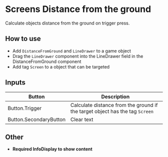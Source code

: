 # Screens Distance from the ground

Calculate objects distance from the ground on trigger press.

## How to use

- Add `DistanceFromGround` and `LineDrawer` to a game object
- Drag the `LineDrawer` component into the LineDrawer field in the DistanceFromGround component
- Add tag `Screen` to a object that can be targeted

## Inputs  
| Button | Description |
| --- | --- |
| Button.Trigger | Calculate distance from the ground if the target object has the tag `Screen` |
| Button.SecondaryButton | Clear text |

## Other

- **Required InfoDisplay to show content**